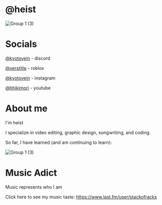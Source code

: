 # @heist
![Group 1 (3)](https://www.darksidereviews.com/film-all-about-lily-chou-chou-de-shunji-iwai-2001/)


# Socials
[@kyotovein](https://discordapp.com/users/957499162033811487) - discord

[@verstitle](https://www.roblox.com/users/4666088653/profile) - roblox

[@kyotovein](https://www.instagram.com/kyotovein/) - instagram

[@hhikimori](https://www.youtube.com/@hhikimori) - youtube


# About me
I'm heist

I specialize in video editing, graphic design, songwriting, and coding.

So far, I have learned (and am continuing to learn):




![Group 1 (3)](https://github.com/heistrunsyou/heistrunsyou/assets/154766120/54f1dab0-9d11-43b9-9c02-9a2a38a5abc2)

# Music Adict

Music represents who I am

Click here to see my music taste:
https://www.last.fm/user/stackofracks
